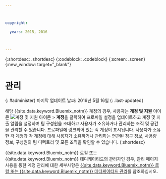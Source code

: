 ```yaml
---



copyright:

  years: 2015, 2016



---
```


{:shortdesc: .shortdesc}
{:codeblock: .codeblock}
{:screen: .screen}
{:new_window: target="_blank"}


# 관리
{: #administer}
마지막 업데이트 날짜: 2016년 5월 16일
{: .last-updated}

해당 {{site.data.keyword.Bluemix_notm}} 계정의 경우, 사용자는 **계정 및 지원** 아이콘 ![계정 및 지원 아이콘](../admin/images/account_support.svg) &gt; **계정**을 클릭하여 프로파일 설정을 업데이트하고 계정 및 지출 알림을 설정하며 팀 구성원을 초대하고 사용자가 소유하거나 관리하는 조직 및 공간을 관리할 수 있습니다. 프로파일에 링크되어 있는 각 계정이 표시됩니다. 사용자가 소유한 각 계정과 각 계정에 대해 사용자가 소유하거나 관리하는 연관된 청구 정보, 사용량 정보, 구성원의 팀 디렉토리 및 모든 조직을 확인할 수 있습니다.
{:shortdesc}

{{site.data.keyword.Bluemix_notm}} 로컬 또는 {{site.data.keyword.Bluemix_notm}} 데디케이티드의 관리자인 경우, 관리 페이지 사용을 통한 계정 관리에 대한 세부사항은 [{{site.data.keyword.Bluemix_notm}} 로컬 또는 {{site.data.keyword.Bluemix_notm}} 데디케이티드 관리](index.html#mng)를 참조하십시오.


